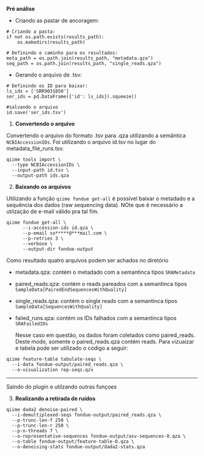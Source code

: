 **Pré análise**

* Criando as pastar de ancoragem:
```
# Criando a pasta:
if not os.path.exists(results_path):
    os.makedirs(results_path)
```
```
# Definindo o caminho para os resultados:
meta_path = os.path.join(results_path, "metadata.qza")
seq_path = os.path.join(results_path, "single_reads.qza")
```

* Gerando o arquivo de .tsv:
```
# Definindo os ID para baixar:
ls_ids = ['SRR9031850']
ser_ids = pd.DataFrame({'id': ls_ids}).squeeze()
```
```
#salvando o arquivo
id.save('ser_ids.tsv')
```

1. **Convertendo o arquivo**

Convertendo o arquivo do formato .tsv para .qza utilizando a semântica `NCBIAccessionIDs`. Foi utilizando o arquivo id.tsv no lugar do metadata_file_runs.tsv.

```
qiime tools import \
  --type NCBIAccessionIDs \
  --input-path id.tsv \
  --output-path ids.qza
  ```

2.  **Baixando os arquivos**

Utilizando a função `qiime fondue get-all` é possível baixar o metadado e a sequência dos dados (raw sequencing data). NOte que é necessário a utilzação de e-mail válido pra tal fim.

```
qiime fondue get-all \
      --i-accession-ids id.qza \
      --p-email so*****@***mail.com \
      --p-retries 3 \
      --verbose \
      --output-dir fondue-output
```

Como resultado quatro arquivos podem ser achados no diretório
* metadata.qza: contém o metadado com a semantinca tipos `SRAMetadata`
* paired_reads.qza: contém o reads pareados  com a semantinca tipos `SampleData[PairedEndSequencesWithQuality]`
* single_reads.qza: contém o single reads com a semantinca tipos `SampleData[SequencesWithQuality]`
* failed_runs.qza: contém os IDs falhados  com a semantinca tipos `SRAFailedIDs`

  Nesse caso em questão, os dados foram coletados como paired_reads. Deste modo, somente o paired_reads.qza contém reads. Para vizuaizar e tabela pode ser utilizado o código a seguir:

```
qiime feature-table tabulate-seqs \
  --i-data fondue-output/paired_reads.qza \
  --o-visualization rep-seqs.qzv
```
  
------------------
Saíndo do plugin e utilzando outras funçoes

  3. **Realizando a retirada de ruídos**


```
qiime dada2 denoise-paired \
  --i-demultiplexed-seqs fondue-output/paired_reads.qza \
  --p-trunc-len-f 250 \
  --p-trunc-len-r 250 \
  --p-n-threads 7 \
  --o-representative-sequences fondue-output/asv-sequences-0.qza \
  --o-table fondue-output/feature-table-0.qza \
  --o-denoising-stats fondue-output/dada2-stats.qza
```
